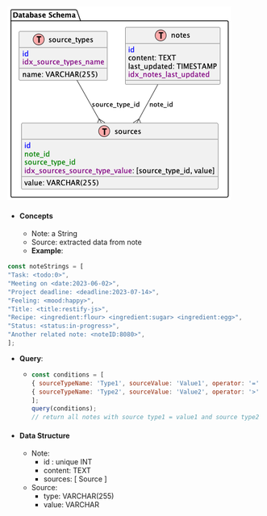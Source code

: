 ![Database Schema](https://github.com/monki1/mycelium-note/blob/a5848efe145306a818e66aa96465ecfcb7c98074/docs/ERD.png)

- #### Concepts
  - Note: a String
  - Source: extracted data from note
  - __Example__:
    
```js
const noteStrings = [
"Task: <todo:0>",
"Meeting on <date:2023-06-02>",
"Project deadline: <deadline:2023-07-14>",
"Feeling: <mood:happy>",
"Title: <title:restify-js>",
"Recipe: <ingredient:flour> <ingredient:sugar> <ingredient:egg>",
"Status: <status:in-progress>",
"Another related note: <noteID:8080>",
];

```
  - __Query__:
    - ```js
      const conditions = [
      { sourceTypeName: 'Type1', sourceValue: 'Value1', operator: '=' },
      { sourceTypeName: 'Type2', sourceValue: 'Value2', operator: '>' },
      ];
      query(conditions);
      // return all notes with source type1 = value1 and source type2 > value2
      ```

- #### Data Structure
  - Note: 
    - id : unique INT
    - content: TEXT
    - sources: \[ Source ]
  - Source: 
    - type: VARCHAR(255)
    - value: VARCHAR



